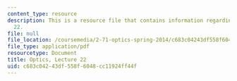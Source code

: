```yaml
---
content_type: resource
description: This is a resource file that contains information regarding optics lecture
  22.
file: null
file_location: /coursemedia/2-71-optics-spring-2014/c683c04243df558f6048cc11924ff44f_MIT2_71S14_lec22_notes.pdf
file_type: application/pdf
resourcetype: Document
title: Optics, Lecture 22
uid: c683c042-43df-558f-6048-cc11924ff44f
---
```

